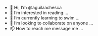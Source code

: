 - 👋 Hi, I’m @aguilaachesca
- 👀 I’m interested in reading ...
- 🌱 I’m currently learning to swim ...
- 💞️ I’m looking to collaborate on anyone ...
- 📫 How to reach me message me ...

<!---
aguilaachesca/aguilaachesca is a ✨ special ✨ repository because its `README.md` (this file) appears on your GitHub profile.
You can click the Preview link to take a look at your changes.
--->
